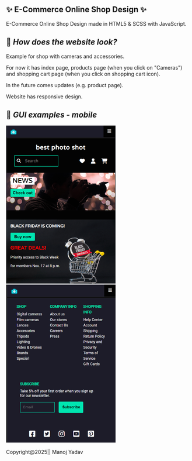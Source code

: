 ## ✨  E-Commerce Online Shop Design ✨
E-Commerce Online Shop Design made in HTML5 &amp; SCSS with JavaScript.



## :pushpin: _How does the website look?_

Example for shop with cameras and accessories.

For now it has index page, products page (when you click on "Cameras") and shopping cart page (when you click on shopping cart icon).

In the future comes updates (e.g. product page).

Website has responsive design.



## :pushpin: _GUI examples - mobile_

<img src="/img/Online_Shop_6.png" width="300" height="auto" alt="Example index 6"/>

<img src="/img/Online_Shop_7.png" width="300" height="auto" alt="Example index 7"/>

Copyright@2025|| Manoj Yadav
